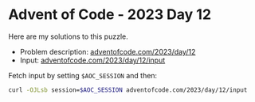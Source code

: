 # Advent of Code - 2023 Day 12
Here are my solutions to this puzzle.

* Problem description: [adventofcode.com/2023/day/12](https://adventofcode.com/2023/day/12)
* Input: [adventofcode.com/2023/day/12/input](https://adventofcode.com/2023/day/12/input)

Fetch input by setting `$AOC_SESSION` and then:
```bash
curl -OJLsb session=$AOC_SESSION adventofcode.com/2023/day/12/input
```
